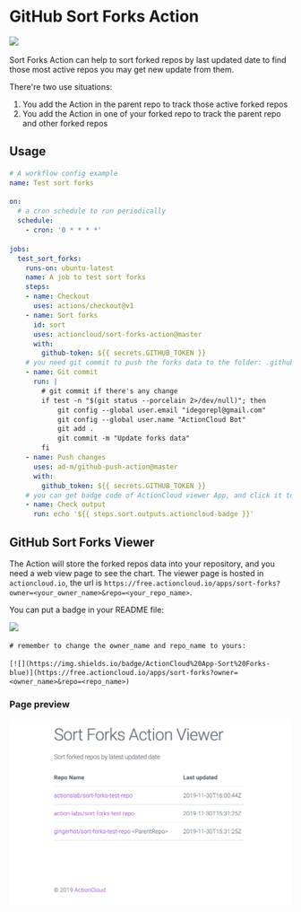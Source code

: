 # GitHub Sort Forks Action

![](https://github.com/actioncloud/sort-forks-action/workflows/Test%20sort%20forks/badge.svg)

Sort Forks Action can help to sort forked repos by last updated date to find those most active repos you may get new update from them.

There're two use situations:

1. You add the Action in the parent repo to track those active forked repos
2. You add the Action in one of your forked repo to track the parent repo and other forked repos

## Usage

```yaml
# A workflow config example
name: Test sort forks

on:
  # a cron schedule to run periodically
  schedule:
    - cron: '0 * * * *'

jobs:
  test_sort_forks:
    runs-on: ubuntu-latest
    name: A job to test sort forks
    steps:
    - name: Checkout
      uses: actions/checkout@v1
    - name: Sort forks
      id: sort
      uses: actioncloud/sort-forks-action@master
      with:
        github-token: ${{ secrets.GITHUB_TOKEN }}
    # you need git commit to push the forks data to the folder: .github/actioncloud
    - name: Git commit
      run: |
        # git commit if there's any change
        if test -n "$(git status --porcelain 2>/dev/null)"; then
            git config --global user.email "idegorepl@gmail.com"
            git config --global user.name "ActionCloud Bot"
            git add .
            git commit -m "Update forks data"
        fi
    - name: Push changes
      uses: ad-m/github-push-action@master
      with:
        github_token: ${{ secrets.GITHUB_TOKEN }}
    # you can get badge code of ActionCloud viewer App, and click it to view your data
    - name: Check output
      run: echo '${{ steps.sort.outputs.actioncloud-badge }}'
```

## GitHub Sort Forks Viewer

The Action will store the forked repos data into your repository, and you need a web view page to see the chart. The viewer page is hosted in `actioncloud.io`, the url is `https://free.actioncloud.io/apps/sort-forks?owner=<your_owner_name>&repo=<your_repo_name>`.

You can put a badge in your README file:

[![](https://img.shields.io/badge/ActionCloud%20App-Sort%20Forks-blue)](https://free.actioncloud.io/apps/sort-forks?owner=actioncloud&repo=sort-forks-action)

```pre
# remember to change the owner_name and repo_name to yours:

[![](https://img.shields.io/badge/ActionCloud%20App-Sort%20Forks-blue)](https://free.actioncloud.io/apps/sort-forks?owner=<owner_name>&repo=<repo_name>)
```

### Page preview

![github sort forks preview](https://raw.githubusercontent.com/actioncloud/actioncloud.github.io/master/apps/sort-forks/images/sortForksPreview.png)
